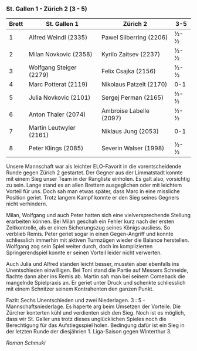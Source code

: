 ### St. Gallen 1 - Zürich 2 (3 - 5)

| Brett | St. Gallen 1            | Zürich 2                | 3-5 |
|-------|-------------------------|-------------------------|-----|
| 1     | Alfred Weindl (2335)    | Pawel Silberring (2206) | ½-½ |
| 2     | Milan Novkovic (2358)   | Kyrilo Zaitsev (2237)   | ½-½ |
| 3     | Wolfgang Steiger (2279) | Felix Csajka (2156)     | ½-½ |
| 4     | Marc Potterat (2119)    | Nikolaus Patzelt (2170) | 0-1 |
| 5     | Julia Novkovic (2101)   | Sergej Perman (2165)    | ½-½ |
| 6     | Anton Thaler (2074)     | Ambroise Labelle (2097) | ½-½ |
| 7     | Martin Leutwyler (2161) | Niklaus Jung (2053)     | 0-1 |
| 8     | Peter Klings (2085)     | Severin Walser (1998)   | ½-½ |

Unsere Mannschaft war als leichter ELO-Favorit in die vorentscheidende Runde gegen Zürich 2 gestartet. Der Gegner aus
der Limmatstadt konnte mit einem Sieg unser Team in der Rangliste einholen. Es galt also, vorsichtig zu sein. Lange
stand es an allen Brettern ausgeglichen oder mit leichtem Vorteil für uns. Doch sah man etwas später, dass Marc in eine
missliche Position geriet. Trotz langem Kampf konnte er den Sieg seines Gegners nicht verhindern.

Milan, Wolfgang und auch Peter hatten sich eine vielversprechende Stellung erarbeiten können. Bei Milan geschah ein
Fehler kurz nach der ersten Zeitkontrolle, als er einen Sicherungszug seines Königs ausliess. So verblieb Remis. Peter
geriet sogar in einen Gegen-Angriff und konnte schliesslich immerhin mit aktiven Turmzügen wieder die Balance
herstellen. Wolfgang zog sein Spiel weiter durch, doch im komplizierten Springerendspiel konnte er seinen Vorteil leider
nicht verwerten.

Auch Julia und Alfred standen leicht besser, mussten aber ebenfalls ins Unentschieden einwilligen. Bei Toni stand die
Partie auf Messers Schneide, flachte dann aber ins Remis ab. Martin sah man bei seinem Comeback die mangelnde
Spielpraxis an. Er geriet unter Druck und schenkte schliesslich mit einem Schnitzer seinem Kontrahenten den ganzen
Punkt.

Fazit: Sechs Unentschieden und zwei Niederlagen. 3 : 5 - Mannschaftsniederlage. Es haperte arg beim Umsetzen der
Vorteile. Die Zürcher konterten kühl und verdienten sich den Sieg. Noch ist es möglich, dass wir St. Galler uns trotz
dieses unglücklichen Spieles noch die Berechtigung für das Aufstiegsspiel holen. Bedingung dafür ist ein Sieg in der
letzten Runde der diesjährien 1. Liga-Saison gegen Winterthur 3.

_Roman Schmuki_